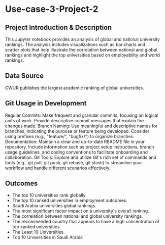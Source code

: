 # Use-case-3-Project-2
## Project Introduction & Description
This Jupyter notebook provides an analysis of global and national university rankings. The analysis includes visualizations such as bar charts and scatter plots that help illustrate the correlation between national and global rankings and highlight the top universities based on employability and world rankings.

## Data Source 
CWUR publishes the largest academic ranking of global universities.

## Git Usage in Development
Regular Commits: Make frequent and granular commits, focusing on logical units of work. Provide descriptive commit messages that explain the changes made.
Branch Naming: Use meaningful and descriptive names for branches, indicating the purpose or feature being developed. Consider using prefixes (e.g., "feature/", "bugfix/") to organize branches.
Documentation: Maintain a clear and up-to-date README file in your repository. Include information such as project setup instructions, branch usage guidelines, and coding conventions to facilitate onboarding and collaboration.
Git Tools: Explore and utilize Git's rich set of commands and tools (e.g., git pull, git push, git rebase, git stash) to streamline your workflow and handle different scenarios effectively.

## Outcomes
- The top 10 universities rank globally.
- The top 10 ranked universities in employment outcomes.
- Saudi Arabia universities global rankings.
- The most significant factor impact on a university's overall ranking.
- The correlation between national and global university rankings.
- The recommended country that appears to have a high concentration of top-ranked universities.
- The Least 10 Universities.
- Top 10 Universities in Saudi Arabia
